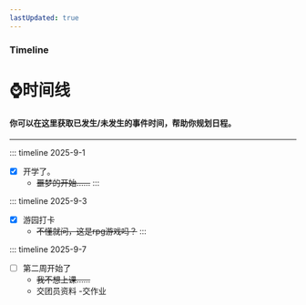 ```yaml
---
lastUpdated: true
---
```

### Timeline
# ⌚️时间线
#### 你可以在这里获取<mk>已发生/未发生的事件</mk>时间，帮助你规划日程。
---
::: timeline 2025-9-1
- [x] 开学了。
    - ~~噩梦的开始......~~
:::

::: timeline 2025-9-3
- [x] 游园打卡
    - ~~不懂就问，这是rpg游戏吗？~~
:::

::: timeline 2025-9-7
- [ ] 第二周开始了
    - ~~我不想上课......~~
    - 交团员资料
    -交作业
 